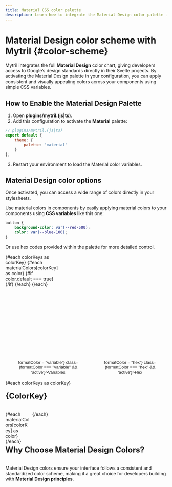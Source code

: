 ```yaml
---
title: Material CSS color palette
description: Learn how to integrate the Material Design color palette in your Svelte projects with Mytril. Use Material’s predefined colors and CSS variables to style your components.
---
```


<script lang="ts">
    import Color from "../modules/color.svelte";
    import ColorSummary from "../modules/color-summary.svelte";
    import { materialColors } from "../modules/colorsMaterial.js";
    

    let formatColor = "variable"
    const colorKeys = Object.keys(materialColors);
</script>

# Material Design color scheme with Mytril {#color-scheme}

Mytril integrates the full **Material Design** color chart, giving developers access to Google’s design standards directly in their Svelte projects. By activating the Material Design palette in your configuration, you can apply consistent and visually appealing colors across your components using simple CSS variables.

## How to Enable the Material Design Palette

1. Open **plugins/mytril.(js|ts)**.
2. Add this configuration to activate the **Material** palette:

```javascript
// plugins/mytril.(js|ts)
export default {
	theme: {
		palette: 'material'
	}
};
```

3. Restart your environment to load the Material color variables.

## Material Design color options

Once activated, you can access a wide range of colors directly in your stylesheets.

Use material colors in components by easily applying material colors to your components using **CSS variables** like this one:

```css
button {
	background-color: var(--red-500);
	color: var(--blue-100);
}
```

Or use hex codes provided within the palette for more detailed control.

<ul>
    {#each colorKeys as colorKey}
        {#each materialColors[colorKey] as color}
            {#if color.default === true}
                <li>
                    <ColorSummary name={colorKey} color={color}/>
                </li>
            {/if}
        {/each}
    {/each}
</ul>

<div class="select-format">
    <button on:click={() => formatColor = "variable"} class={formatColor === "variable" && 'active'}>Variables</button>
    <button on:click={() => formatColor = "hex"} class={formatColor === "hex" && 'active'}>Hex</button>
</div>

{#each colorKeys as colorKey}

<h3 id={colorKey}>{colorKey}</h3>
<section class="wrapper-colors">
{#each materialColors[colorKey] as color}
<Color color={color} format={formatColor}/>
{/each}
</section>
{/each}

### Why choose Material Design colors?

Material Design colors ensure your interface follows a consistent and standardized color scheme, making it a great choice for developers building with **Material Design principles**.

<style lang="postcss">

ul {
    height: 300px;
    column-count: 3;
    column-gap: 4px;
    column-fill: auto;

    list-style: none;
    margin-bottom: 26px;
    margin-top: 0;
    padding: 0;
    border-bottom: 1px solid var(--c-divider);

    & li {
        list-style: none;
        margin-top: 0;
        margin-bottom: 0;

        &:before {
            display: none;
        }
    }

    & > li+li {
        margin-top: 0.25em;
    }
}

    .select-format {
        display: flex;
        width: 100%;
        margin-top: 0.5rem;

        button {
            border: 1px solid var(--c-text-1);
            color: var(--c-text);
            border-radius: 1rem;
            padding: 0.25rem 1rem;
            background-color: transparent;
            cursor: pointer;

            &.active {
                border: 1px solid var(--c-primary);
                background-color: var(--c-primary);
            }

            &:first-child {
                margin-left: auto;
            }
            &:last-child {
                margin-left: 0.5rem;
            }
        }
    }

    h3 {
        text-transform: capitalize;
        font-weight: 700;
        line-height: 1.5;
        margin-bottom: 5vw;
        padding: 2vw 0;
        font-size: 20px;

         @media (min-width: 544px) {
            padding: 0;
            margin: 0 0 30px;
            font-size: 24px;
         }
    }

    .wrapper-colors {
        display: grid;
        grid-template-rows: 1fr;
        gap: 0.5rem;

       @media (min-width: 544px) {
            grid-template-columns: repeat(5, calc(100% / 5 - 0.5rem));
       }

        @media (min-width: 748px) {
            grid-template-columns: repeat(6, calc((100% / 6 - 0.5rem)));
       }
    }
</style>
